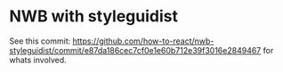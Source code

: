 # NWB with styleguidist

See this commit: https://github.com/how-to-react/nwb-styleguidist/commit/e87da186cec7cf0e1e60b712e39f3016e2849467 for whats involved.
